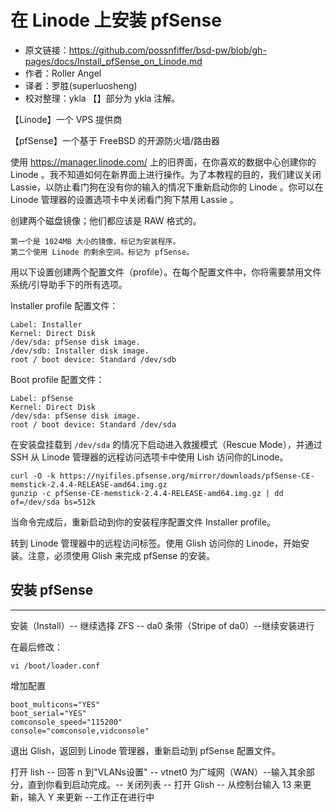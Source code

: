 # 在 Linode 上安装 pfSense

 - 原文链接：<https://github.com/possnfiffer/bsd-pw/blob/gh-pages/docs/Install_pfSense_on_Linode.md>
 - 作者：Roller Angel
 - 译者：罗胜(superluosheng)
 - 校对整理：ykla 【】部分为 ykla 注解。

【Linode】一个 VPS 提供商

【pfSense】一个基于 FreeBSD 的开源防火墙/路由器

使用 <https://manager.linode.com/> 上的旧界面，在你喜欢的数据中心创建你的 Linode 。我不知道如何在新界面上进行操作。为了本教程的目的，我们建议关闭 Lassie，以防止看门狗在没有你的输入的情况下重新启动你的 Linode 。你可以在 Linode 管理器的设置选项卡中关闭看门狗下禁用 Lassie 。

创建两个磁盘镜像；他们都应该是 RAW 格式的。

```
第一个是 1024MB 大小的镜像，标记为安装程序。
第二个使用 Linode 的剩余空间。标记为 pfSense。
```
用以下设置创建两个配置文件（profile）。在每个配置文件中，你将需要禁用文件系统/引导助手下的所有选项。

Installer profile 配置文件：
```
Label: Installer
Kernel: Direct Disk
/dev/sda: pfSense disk image.
/dev/sdb: Installer disk image.
root / boot device: Standard /dev/sdb
```
Boot profile 配置文件：
```
Label: pfSense
Kernel: Direct Disk
/dev/sda: pfSense disk image.
root / boot device: Standard /dev/sda
```

在安装盘挂载到 `/dev/sda` 的情况下启动进入救援模式（Rescue Mode），并通过 SSH 从 Linode 管理器的远程访问选项卡中使用 Lish 访问你的Linode。

```
curl -O -k https://nyifiles.pfsense.org/mirror/downloads/pfSense-CE-memstick-2.4.4-RELEASE-amd64.img.gz
gunzip -c pfSense-CE-memstick-2.4.4-RELEASE-amd64.img.gz | dd of=/dev/sda bs=512k
```

当命令完成后，重新启动到你的安装程序配置文件 Installer profile。

转到 Linode 管理器中的远程访问标签。使用 Glish 访问你的 Linode，开始安装。注意，必须使用 Glish 来完成 pfSense 的安装。

## 安装 pfSense

---
安装（Install）-- 继续选择 ZFS -- da0 条带（Stripe of da0）--继续安装进行

在最后修改：

```
vi /boot/loader.conf
```

增加配置

```
boot_multicons="YES"
boot_serial="YES"
comconsole_speed="115200"
console="comconsole,vidconsole"
```

退出 Glish，返回到 Linode 管理器，重新启动到 pfSense 配置文件。

打开 lish -- 回答 n 到"VLANs设置" -- vtnet0 为广域网（WAN）--输入其余部分，直到你看到启动完成。-- 关闭列表 -- 打开 Glish -- 从控制台输入 13 来更新，输入 Y 来更新
 --工作正在进行中

